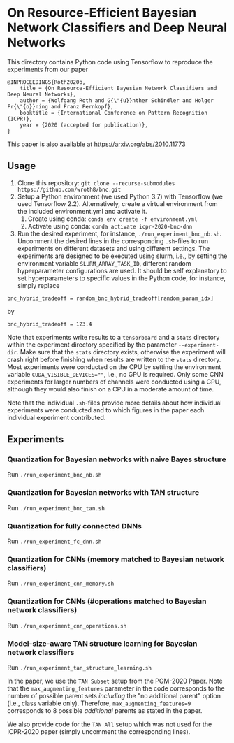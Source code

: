 # On Resource-Efficient Bayesian Network Classifiers and Deep Neural Networks

This directory contains Python code using Tensorflow to reproduce the experiments from our paper

```
@INPROCEEDINGS{Roth2020b,
    title = {On Resource-Efficient Bayesian Network Classifiers and Deep Neural Networks},
    author = {Wolfgang Roth and G{\"{u}}nther Schindler and Holger Fr{\"{o}}ning and Franz Pernkopf},
    booktitle = {International Conference on Pattern Recognition (ICPR)},
    year = {2020 (accepted for publication)},
}
```

This paper is also available at <https://arxiv.org/abs/2010.11773>

## Usage

1. Clone this repository: `git clone --recurse-submodules https://github.com/wroth8/bnc.git`
2. Setup a Python environment (we used Python 3.7) with Tensorflow (we used Tensorflow 2.2). Alternatively, create a virtual environment from the included environment.yml and activate it.
    1. Create using conda: `conda env create -f environment.yml`
    2. Activate using conda: `conda activate icpr-2020-bnc-dnn`
3. Run the desired experiment, for instance, `./run_experiment_bnc_nb.sh`.
Uncomment the desired lines in the corresponding `.sh`-files to run experiments on different datasets and using different settings.
The experiments are designed to be executed using slurm, i.e., by setting the environment variable `SLURM_ARRAY_TASK_ID`, different random hyperparameter configurations are used.
It should be self explanatory to set hyperparameters to specific values in the Python code, for instance, simply replace

```
bnc_hybrid_tradeoff = random_bnc_hybrid_tradeoff[random_param_idx]
```

by 

```
bnc_hybrid_tradeoff = 123.4
```

Note that experiments write results to a `tensorboard` and a `stats` directory within the experiment directory specified by the parameter `--experiment-dir`.
Make sure that the `stats` directory exists, otherwise the experiment will crash right before finishing when results are written to the `stats` directory.
Most experiments were conducted on the CPU by setting the environment variable `CUDA_VISIBLE_DEVICES=""`, i.e., no GPU is required.
Only some CNN experiments for larger numbers of channels were conducted using a GPU, although they would also finish on a CPU in a moderate amount of time.

Note that the individual `.sh`-files provide more details about how individual experiments were conducted and to which figures in the paper each individual experiment contributed.

## Experiments
### Quantization for Bayesian networks with naive Bayes structure
Run `./run_experiment_bnc_nb.sh`

### Quantization for Bayesian networks with TAN structure
Run `./run_experiment_bnc_tan.sh`

### Quantization for fully connected DNNs
Run `./run_experiment_fc_dnn.sh`

### Quantization for CNNs (memory matched to Bayesian network classifiers)
Run `./run_experiment_cnn_memory.sh`

### Quantization for CNNs (#operations matched to Bayesian network classifiers)
Run `./run_experiment_cnn_operations.sh`

### Model-size-aware TAN structure learning for Bayesian network classifiers
Run `./run_experiment_tan_structure_learning.sh`

In the paper, we use the `TAN Subset` setup from the PGM-2020 Paper.
Note that the `max_augmenting_features` parameter in the code corresponds to the number of possible parent sets *including* the "no additional parent" option (i.e., class variable only).
Therefore, `max_augmenting_features=9` corresponds to 8 possible *additional* parents as stated in the paper.

We also provide code for the `TAN All` setup which was not used for the ICPR-2020 paper (simply uncomment the corresponding lines).